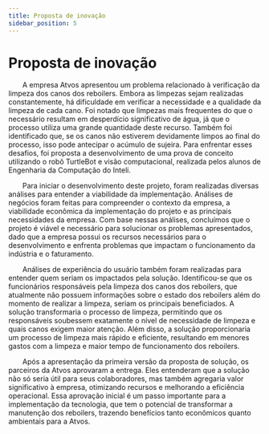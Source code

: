 ```yaml
---
title: Proposta de inovação
sidebar_position: 5
---
```


# Proposta de inovação

&emsp;&emsp;A empresa Atvos apresentou um problema relacionado à verificação da limpeza dos canos dos reboilers. Embora as limpezas sejam realizadas constantemente, há dificuldade em verificar a necessidade e a qualidade da limpeza de cada cano. Foi notado que limpezas mais frequentes do que o necessário resultam em desperdício significativo de água, já que o processo utiliza uma grande quantidade deste recurso. Também foi identificado que, se os canos não estiverem devidamente limpos ao final do processo, isso pode antecipar o acúmulo de sujeira. Para enfrentar esses desafios, foi proposta a desenvolvimento de uma prova de conceito utilizando o robô TurtleBot e visão computacional, realizada pelos alunos de Engenharia da Computação do Inteli.

&emsp;&emsp;Para iniciar o desenvolvimento deste projeto, foram realizadas diversas análises para entender a viabilidade da implementação. Análises de negócios foram feitas para compreender o contexto da empresa, a viabilidade econômica da implementação do projeto e as principais necessidades da empresa. Com base nessas análises, concluímos que o projeto é viável e necessário para solucionar os problemas apresentados, dado que a empresa possui os recursos necessários para o desenvolvimento e enfrenta problemas que impactam o funcionamento da indústria e o faturamento.

&emsp;&emsp;Análises de experiência do usuário também foram realizadas para entender quem seriam os impactados pela solução. Identificou-se que os funcionários responsáveis pela limpeza dos canos dos reboilers, que atualmente não possuem informações sobre o estado dos reboilers além do momento de realizar a limpeza, seriam os principais beneficiados. A solução transformaria o processo de limpeza, permitindo que os responsáveis soubessem exatamente o nível de necessidade de limpeza e quais canos exigem maior atenção. Além disso, a solução proporcionaria um processo de limpeza mais rápido e eficiente, resultando em menores gastos com a limpeza e maior tempo de funcionamento dos reboilers.

&emsp;&emsp;Após a apresentação da primeira versão da proposta de solução, os parceiros da Atvos aprovaram a entrega. Eles entenderam que a solução não só seria útil para seus colaboradores, mas também agregaria valor significativo à empresa, otimizando recursos e melhorando a eficiência operacional. Essa aprovação inicial é um passo importante para a implementação da tecnologia, que tem o potencial de transformar a manutenção dos reboilers, trazendo benefícios tanto econômicos quanto ambientais para a Atvos.




